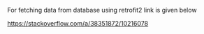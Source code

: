 For fetching data from database using retrofit2
link is given below

https://stackoverflow.com/a/38351872/10216078
